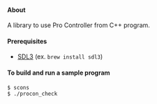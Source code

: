 #### About

A library to use Pro Controller from C++ program.

#### Prerequisites

- [SDL3](https://github.com/libsdl-org/SDL) (ex. `brew install sdl3`)

#### To build and run a sample program

````console
$ scons
$ ./procon_check
````

